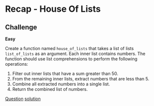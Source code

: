 # Recap - House Of Lists

## Challenge

**Easy**

Create a function named `house_of_lists` that takes a list of lists `list_of_lists` as an argument. Each inner list contains numbers. The function should use list comprehensions to perform the following operations:

1. Filter out inner lists that have a sum greater than 50.
2. From the remaining inner lists, extract numbers that are less than 5.
3. Combine all extracted numbers into a single list.
4. Return the combined list of numbers.

[Question](q.py) [solution](solution.py)